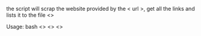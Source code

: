 the script will scrap the website provided by the < url >, get all the links and lists it to the file <<filename>>

Usage: bash <<path-to-script>> <<url>> <<filename>>


